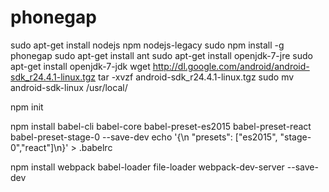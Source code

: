 # phonegap
sudo apt-get install nodejs npm nodejs-legacy 
sudo npm install -g phonegap
sudo apt-get install ant
sudo apt-get install openjdk-7-jre
sudo apt-get install openjdk-7-jdk
wget http://dl.google.com/android/android-sdk_r24.4.1-linux.tgz
tar -xvzf android-sdk_r24.4.1-linux.tgz 
sudo mv android-sdk-linux /usr/local/

npm init

npm install babel-cli babel-core babel-preset-es2015 babel-preset-react  babel-preset-stage-0 --save-dev
echo '{\n  "presets": ["es2015", "stage-0","react"]\n}' > .babelrc

npm install webpack babel-loader file-loader webpack-dev-server --save-dev
